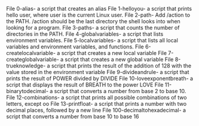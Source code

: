 File 0-alias- a script that creates an alias
File 1-helloyou- a script that prints hello user, where user is the current Linux user.
File 2-path- Add /action to the PATH. /action should be the last directory the shell looks into when looking for a program.
File 3-paths- a script that counts the number of directories in the PATH.
File 4-globalvariables- a script that lists environment variables.
File 5-localvariables- a script that lists all local variables and environment variables, and functions.
File 6-createlocalvariable- a script that creates a new local variable
File 7-createglobalvariable- a script that creates a new global variable
File 8-trueknowledge- a script that prints the result of the addition of 128 with the value stored in the environment variable
File 9-divideandrule-  a script that prints the result of POWER divided by DIVIDE
File 10-loveexponentbreath- a script that displays the result of BREATH to the power LOVE
File 11-binarytodecimal- a script that converts a number from base 2 to base 10.
File 12-combinations- a script that prints all possible combinations of two letters, except oo
File 13-printfloat- a script that prints a number with two decimal places, followed by a new line
File 100-decimaltohexadecimal- a script that converts a number from base 10 to base 16

